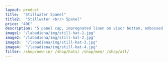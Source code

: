 ```yaml
---
layout: product
title:  "Stillwater 5panel"
title2:  "Stillwater <br/> 5panel"
price: "40€"
description: "5 panel cap, impregnated linen on visor bottom, embossed leather strap."
image1: "/labadiena/img/still-hat-1.jpg"
image2: "/labadiena/img/still-hat-2.jpg"
image3:  "/labadiena/img/still-hat-3.jpg"
image4:  "/labadiena/img/still-hat-4.jpg"
filter: /shop/new-in/ /shop/hats/ /shop/men/ /shop/all/
---
```

